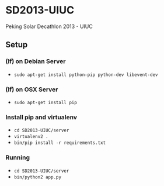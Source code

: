 SD2013-UIUC
===========

Peking Solar Decathlon 2013 - UIUC

## Setup

### (If) on Debian Server

- `sudo apt-get install python-pip python-dev libevent-dev`

### (If) on OSX Server

- `sudo apt-get install pip`

### Install pip and virtualenv

- `cd SD2013-UIUC/server`
- `virtualenv2 .`
- `bin/pip install -r requirements.txt`

### Running

- `cd SD2013-UIUC/server`
- `bin/python2 app.py`

